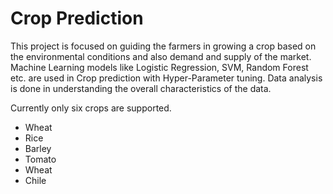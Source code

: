 # Crop Prediction

This project is focused on guiding the farmers in growing a crop based on the environmental conditions and also demand and supply of the market.
Machine Learning models like Logistic Regression, SVM, Random Forest etc. are used in Crop prediction with Hyper-Parameter tuning. Data analysis is done in understanding 
the overall characteristics of the data.

Currently only six crops are supported.

* Wheat
* Rice
* Barley
* Tomato
* Wheat 
* Chile
